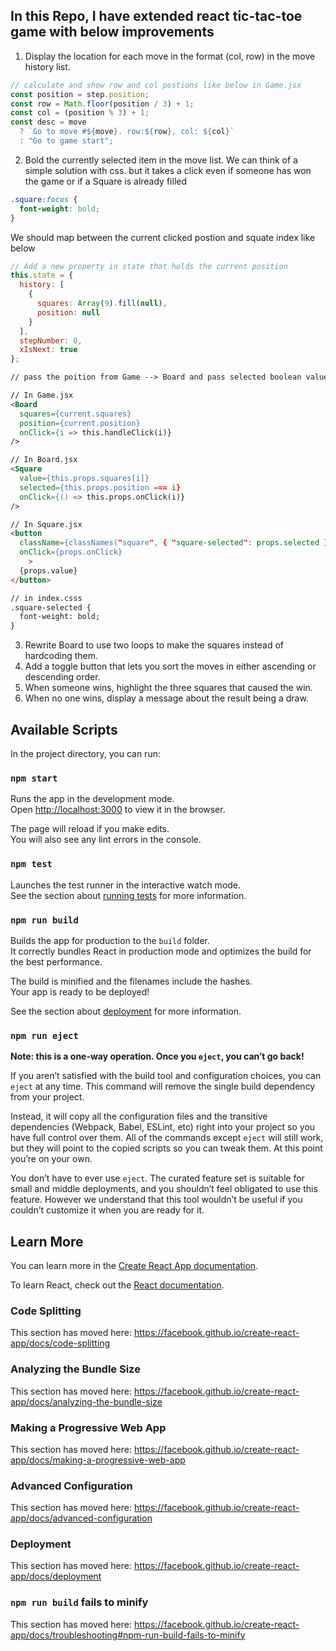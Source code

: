 ## In this Repo, I have extended react tic-tac-toe game with below improvements

1. Display the location for each move in the format (col, row) in the move history list.

```javascript
// calculate and show row and col postions like below in Game.jsx
const position = step.position;
const row = Math.floor(position / 3) + 1;
const col = (position % 3) + 1;
const desc = move
  ? `Go to move #${move}. row:${row}, col: ${col}`
  : "Go to game start";
```

2. Bold the currently selected item in the move list.
   We can think of a simple solution with css. but it takes a click even if someone has won the game or if a Square is already filled

```css
.square:focus {
  font-weight: bold;
}
```

We should map between the current clicked postion and squate index like below

```javascript
// Add a new property in state that holds the current position
this.state = {
  history: [
    {
      squares: Array(9).fill(null),
      position: null
    }
  ],
  stepNumber: 0,
  xIsNext: true
};
```

```html
// pass the poition from Game --> Board and pass selected boolean value from Board--> Suqare

// In Game.jsx
<Board
  squares={current.squares}
  position={current.position}
  onClick={i => this.handleClick(i)}
/>

// In Board.jsx
<Square
  value={this.props.squares[i]}
  selected={this.props.position === i}
  onClick={() => this.props.onClick(i)}
/>

// In Square.jsx
<button
  className={classNames("square", { "square-selected": props.selected })}
  onClick={props.onClick}
    >
  {props.value}
</button>

// in index.csss
.square-selected {
  font-weight: bold;
}
```

3. Rewrite Board to use two loops to make the squares instead of hardcoding them.
4. Add a toggle button that lets you sort the moves in either ascending or descending order.
5. When someone wins, highlight the three squares that caused the win.
6. When no one wins, display a message about the result being a draw.

## Available Scripts

In the project directory, you can run:

### `npm start`

Runs the app in the development mode.<br>
Open [http://localhost:3000](http://localhost:3000) to view it in the browser.

The page will reload if you make edits.<br>
You will also see any lint errors in the console.

### `npm test`

Launches the test runner in the interactive watch mode.<br>
See the section about [running tests](https://facebook.github.io/create-react-app/docs/running-tests) for more information.

### `npm run build`

Builds the app for production to the `build` folder.<br>
It correctly bundles React in production mode and optimizes the build for the best performance.

The build is minified and the filenames include the hashes.<br>
Your app is ready to be deployed!

See the section about [deployment](https://facebook.github.io/create-react-app/docs/deployment) for more information.

### `npm run eject`

**Note: this is a one-way operation. Once you `eject`, you can’t go back!**

If you aren’t satisfied with the build tool and configuration choices, you can `eject` at any time. This command will remove the single build dependency from your project.

Instead, it will copy all the configuration files and the transitive dependencies (Webpack, Babel, ESLint, etc) right into your project so you have full control over them. All of the commands except `eject` will still work, but they will point to the copied scripts so you can tweak them. At this point you’re on your own.

You don’t have to ever use `eject`. The curated feature set is suitable for small and middle deployments, and you shouldn’t feel obligated to use this feature. However we understand that this tool wouldn’t be useful if you couldn’t customize it when you are ready for it.

## Learn More

You can learn more in the [Create React App documentation](https://facebook.github.io/create-react-app/docs/getting-started).

To learn React, check out the [React documentation](https://reactjs.org/).

### Code Splitting

This section has moved here: https://facebook.github.io/create-react-app/docs/code-splitting

### Analyzing the Bundle Size

This section has moved here: https://facebook.github.io/create-react-app/docs/analyzing-the-bundle-size

### Making a Progressive Web App

This section has moved here: https://facebook.github.io/create-react-app/docs/making-a-progressive-web-app

### Advanced Configuration

This section has moved here: https://facebook.github.io/create-react-app/docs/advanced-configuration

### Deployment

This section has moved here: https://facebook.github.io/create-react-app/docs/deployment

### `npm run build` fails to minify

This section has moved here: https://facebook.github.io/create-react-app/docs/troubleshooting#npm-run-build-fails-to-minify
